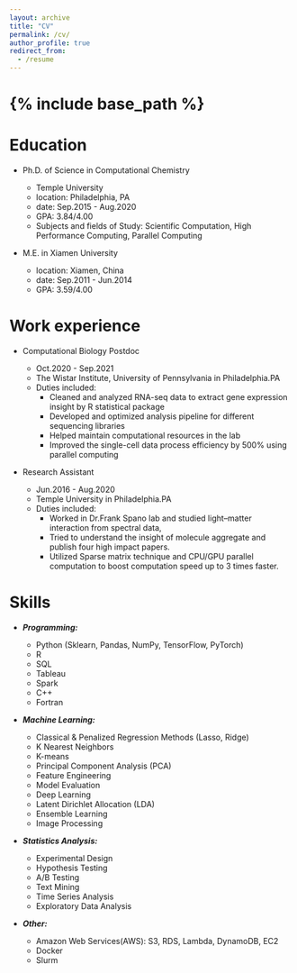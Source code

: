 ```yaml
---
layout: archive
title: "CV"
permalink: /cv/
author_profile: true
redirect_from:
  - /resume
---
```


{% include base_path %}
======

Education
======
* Ph.D. of Science in Computational Chemistry  
  * Temple University 
  * location: Philadelphia, PA                      
  * date: Sep.2015 - Aug.2020         
  * GPA: 3.84/4.00    
  * Subjects and fields of Study: Scientific Computation, High Performance Computing, Parallel Computing

* M.E. in Xiamen University        
  * location: Xiamen, China   
  * date: Sep.2011 - Jun.2014                              
  * GPA: 3.59/4.00  


Work experience
======
* Computational Biology Postdoc
  * Oct.2020 - Sep.2021
  * The Wistar Institute, University of Pennsylvania in Philadelphia.PA
  * Duties included: 
    * Cleaned and analyzed RNA-seq data to extract gene expression insight by R statistical package
    * Developed and optimized analysis pipeline for different sequencing libraries
    * Helped maintain computational resources in the lab
    * Improved the single-cell data process efficiency by 500\% using parallel computing

* Research Assistant
  * Jun.2016 - Aug.2020
  * Temple University in Philadelphia.PA
  * Duties included: 
    * Worked in Dr.Frank Spano lab and studied light–matter interaction from spectral data, 
    * Tried to understand the insight of molecule aggregate and publish four high impact papers.
    * Utilized Sparse matrix technique and CPU/GPU parallel computation to boost computation speed up to 3 times faster.


Skills
======

* ***Programming:***
  * Python (Sklearn, Pandas, NumPy, TensorFlow, PyTorch)
  * R
  * SQL
  * Tableau
  * Spark
  * C++
  * Fortran

* ***Machine Learning:***
  * Classical & Penalized Regression Methods (Lasso, Ridge)
  * K Nearest Neighbors
  * K-means
  * Principal Component Analysis (PCA)
  * Feature Engineering
  * Model Evaluation
  * Deep Learning
  * Latent Dirichlet Allocation (LDA)
  * Ensemble Learning
  * Image Processing

* ***Statistics Analysis:***
  * Experimental Design
  * Hypothesis Testing
  * A/B Testing
  * Text Mining
  * Time Series Analysis
  * Exploratory Data Analysis

* ***Other:***
  * Amazon Web Services(AWS): S3, RDS, Lambda, DynamoDB, EC2
  * Docker
  * Slurm

